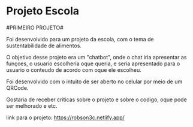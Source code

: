 ﻿# Projeto Escola
#PRIMEIRO PROJETO#

Foi desenvolvido para um projeto da escola, com o tema de sustentabilidade de alimentos.
 

O objetivo desse projeto era um "chatbot", onde o chat iria apresentar as funçoes, o usuario escolheria oque queria, e seria apresentado para o usuario o conteudo de acordo com oque ele escolheu.
 
 Foi desenvolvido com o intuito de ser aberto no celular por meio de um QRCode.
 
 Gostaria de receber criticas sobre o projeto e sobre o codigo, oque pode ser melhorado e etc.
 
 link para o projeto: https://robson3c.netlify.app/
